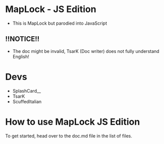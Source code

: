 # MapLock - JS Edition
* This is MapLock but parodied into JavaScript
## !!NOTICE!!
* The doc might be invalid, TsarK (Doc writer) does not fully understand English!
# Devs
* SplashCard__ 
* TsarK
* ScuffedItalian

# How to use MapLock JS Edition
To get started, head over to the doc.md file in the list of files.
